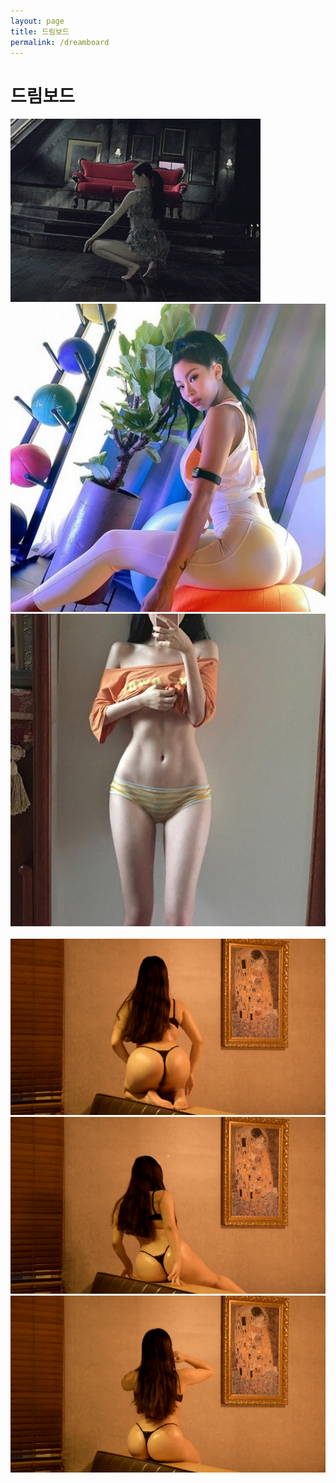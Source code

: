 ```yaml
---
layout: page
title: 드림보드
permalink: /dreamboard
---
```


<h1>드림보드</h1>



<img src="/images/KakaoTalk_20210327_090108119.gif" alt="">

<img src="/images/a3990aee2561514611503daed2b54ef2.gif" alt="">

<img src="/images/202011261553533747_1_20201126155446996.jpg" alt="">

<img src="/images/1614388447.jpg" alt="">

<img src="/images/3942.gif" alt="">

<img src="/images/1597108990.gif" alt="">

<img src="/images/7580.gif" alt="">

<img src="/images/580_01.gif" alt="">

<img src="/images/80_02.gif" alt="">
